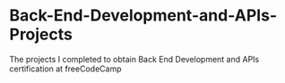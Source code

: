 # Back-End-Development-and-APIs-Projects

The projects I completed to obtain Back End Development and APIs certification at freeСodeСamp
